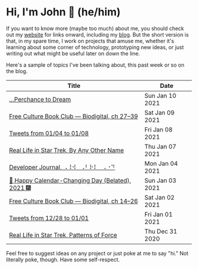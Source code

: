 # Hi, I'm John 👋 (he/him)

If you want to know more (maybe too much) about me, you should check out my [website](https://john.colagioia.net/) for links onward, including my [blog](https://john.colagioia.net/blog).  But the short version is that, in my spare time, I work on projects that amuse me, whether it's learning about some corner of technology, prototyping new ideas, or just writing out what might be useful later on down the line.

Here's a sample of topics I've been talking about, this past week or so on the blog.

|Title|Date|
|-----|-------|
|[…Perchance to Dream](https://john.colagioia.net/blog/2021/01/10/sleep.html)|Sun Jan 10 2021|
|[Free Culture Book Club — Biodigital, ch 27–39](https://john.colagioia.net/blog/2021/01/09/biodigital3.html)|Sat Jan 09 2021|
|[Tweets from 01/04 to 01/08](https://john.colagioia.net/blog/media/2021/01/08/week.html)|Fri Jan 08 2021|
|[Real Life in Star Trek, By Any Other Name](https://john.colagioia.net/blog/2021/01/07/any-name.html)|Thu Jan 07 2021|
|[Developer Journal, ⠠⠸⠺⠀⠠⠃⠗⠇⠀⠠⠐⠙](https://john.colagioia.net/blog/2021/01/04/braille.html)|Mon Jan 04 2021|
|[🍾 Happy Calendar-Changing Day (Belated), 2021 🎆](https://john.colagioia.net/blog/2021/01/03/hny2021.html)|Sun Jan 03 2021|
|[Free Culture Book Club — Biodigital, ch 14–26](https://john.colagioia.net/blog/2021/01/02/biodigital2.html)|Sat Jan 02 2021|
|[Tweets from 12/28 to 01/01](https://john.colagioia.net/blog/media/2021/01/01/week.html)|Fri Jan 01 2021|
|[Real Life in Star Trek, Patterns of Force](https://john.colagioia.net/blog/2020/12/31/force.html)|Thu Dec 31 2020|

Feel free to suggest ideas on any project or just poke at me to say "hi." Not literally poke, though. Have some self-respect.
